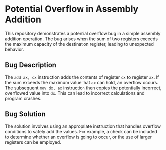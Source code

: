 # Potential Overflow in Assembly Addition

This repository demonstrates a potential overflow bug in a simple assembly addition operation. The bug arises when the sum of two registers exceeds the maximum capacity of the destination register, leading to unexpected behavior.

## Bug Description

The `add ax, cx` instruction adds the contents of register `cx` to register `ax`. If the sum exceeds the maximum value that `ax` can hold, an overflow occurs. The subsequent `mov dx, ax` instruction then copies the potentially incorrect, overflowed value into `dx`. This can lead to incorrect calculations and program crashes.

## Bug Solution

The solution involves using an appropriate instruction that handles overflow conditions to safely add the values. For example, a check can be included to determine whether an overflow is going to occur, or the use of larger registers can be employed.